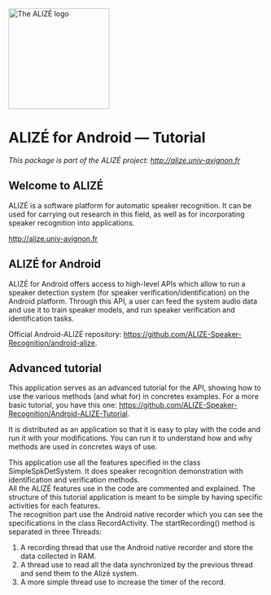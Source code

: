 <img src="http://alize.univ-avignon.fr/images/alize-logo.png" alt="The ALIZÉ logo" height="198" >

# ALIZÉ for Android — Tutorial

*This package is part of the ALIZÉ project: <http://alize.univ-avignon.fr>*



Welcome to ALIZÉ
----------------

ALIZÉ is a software platform for automatic speaker recognition. It can be used for carrying out research in this field, as well as for incorporating speaker recognition into applications.

<http://alize.univ-avignon.fr>


ALIZÉ for Android
-----------------

ALIZÉ for Android offers access to high-level APIs which allow to run a speaker detection system (for speaker verification/identification) on the Android platform. Through this API, a user can feed the system audio data and use it to train speaker models, and run speaker verification and identification tasks.

Official Android-ALIZÉ repository: <https://github.com/ALIZE-Speaker-Recognition/android-alize>.


Advanced tutorial
------------

This application serves as an advanced tutorial for the API, showing how to use the various methods (and what for) in concretes examples. For a more basic tutorial, you have this one: <https://github.com/ALIZE-Speaker-Recognition/Android-ALIZE-Tutorial>.

It is distributed as an application so that it is easy to play with the code and run it with your modifications. You can run it to understand how and why methods are used in concretes ways of use. 

This application use all the features specified in the class SimpleSpkDetSystem. It does speaker recognition demonstration with identification and verification methods. <br>
All the ALIZÉ features use in the code are commented and explained. The structure of this tutorial application is meant to be simple by having specific activities for each features. <br>
The recognition part use the Android native recorder which you can see the specifications in the class RecordActivity. The startRecording() method is separated in three Threads:
<ol>
    <li>A recording thread that use the Android native recorder and store the data collected in RAM.</li>
    <li>A thread use to read all the data synchronized by the previous thread and send them to the Alizé system.</li>
    <li>A more simple thread use to increase the timer of the record.</li>
</ol>
